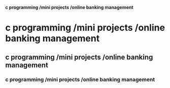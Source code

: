 **c programming /mini projects /online banking management**
# c programming /mini projects /online banking management
## c programming /mini projects /online banking management
### c programming /mini projects /online banking management
